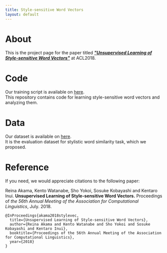 ```yaml
---
title: Style-sensitive Word Vectors
layout: default
---
```


# About
This is the project page for the paper titled [***"Unsupervised Learning of Style-sensitive Word Vectors"***](https://www.aclweb.org/anthology/P18-2091/) at ACL2018.

<!-- > We changed the title of this paper at the time of camera-ready submission. [The official website](http://acl2018.org/programme/papers/) has our previous title, "Learning Style-sensitive Word Vectors from Stylistically Consistent Utterances". -->

<!-- # Research
Style-sensitive word vectors, which are proposed on our paper, represent *stylistic* similarity of words rather than the standard semantic similarity. Our paper introduced the notion of stylistic similarity and proposed a method to model stylistic similarity via a purely unsupervised manner without employing predefined stylistic classes/dimensions.

<center>
![space]({{ site.url }}/docs/assets/figs/space.png)
</center>

The contributions of the paper are as follows.
- We propose a novel **architecture** that acquires style-sensitive word vectors in an unsupervised manner.<br>
- We construct a novel **dataset** for style, which consists of pairs of style-sensitive words with each pair scored according to its stylistic similarity.<br>
- We **demonstrate** that our word vectors capture the stylistic similarity between two words successfully.


### Architecture
Our key idea is to extend the continuous bag of words (CBOW) model by distinguishing nearby contexts and wider contexts under the intuitive and reasonable assumption that a style persists throughout every single utterance in a dialog.
- simple な update strategy により
Vectors yw and y˜w indicate the syntactic/semantic-sensitive part of vw and v˜w respectively. For training, when the context words are near the target word, we update both the style-sensitive vectors and the syntactic/semantic-sensitive vectors. Conversely, when the context words are far from the target word, we only update the style-sensitive vectors. The following figure shows the overview of our model.

- mikolov word2vec のシンプルな拡張により，2種類の類似性を分離して捕捉する単語ベクトルを構築するモデル．
- 獲得するベクトルは2種類のベクトルとして利用可能．

### Dataset
- 提案したスタイルベクトルの性能を確かめるための定量評価指標：stylistic word similarity task を提案．
- そのための評価データセットをクラウドソーシングにより作成した．399ペア，5段階のスコアリング．

### Demonstration
- word2vec・提案意味ベクトル・提案スタイルベクトルの定量評価結果（統語情報評価いる？）
- 提案意味ベクトル・提案スタイルベクトルの空間top5？3？


In this paper, our experiment demonstrated that our method leads word vectors to distinguish the stylistic aspect and other semantic or syntactic aspects.<br>

The following table shows the top similar words for the style-sensitive and syntactic/semantic vectors learned with the proposed model.


<center>
![sim1]({{ site.url }}/docs/assets/figs/sim1.png)
</center>

<center>
![sim2]({{ site.url }}/docs/assets/figs/sim2.png)
</center>

<center>
![sim3]({{ site.url }}/docs/assets/figs/sim3.png)
</center>

<center>
![sim4]({{ site.url }}/docs/assets/figs/sim4.png)
</center> -->

<!--
<table align="center">
  <tr><th align="center">Header A</th><th align="center">Header B</th><th align="center">Header C</th></tr>
  <tr><td>Content a1</td><td>Content b1</td><td>Content c1</td></tr>
  <tr><td>Content a2</td><td>Content b2</td><td>Content c2</td></tr>
  <tr><td>Content a3</td><td>Content b3</td><td>Content c3</td></tr>
</table>


<center>
|hoge|hoge|hoge|
|:---:|:---:|:---:|
|a|b|c|
|a|b|c|
</center>
 -->

# Code
Our training script is available on [here](https://github.com/jqk09a/style-sensitive-word-vectors). <br>
This repository contains code for learning style-sensitive word vectors and analyzing them.

# Data
Our dataset is available on [here](https://github.com/jqk09a/stylistic-word-similarity-dataset-ja). <br>
It is the evaluation dataset for stylistic word similarity task, which we proposed.

# Reference
If you need, we would appreciate citations to the following paper:

Reina Akama, Kento Watanabe, Sho Yokoi, Sosuke Kobayashi and Kentaro Inui. **Unsupervised Learning of Style-sensitive Word Vectors.** Proceedings of *the 56th Annual Meeting of the Association for Computational Linguistics*, July. 2018.

```
@InProceedings{akama2018stylevec,
  title={Unsupervised Learning of Style-sensitive Word Vectors},
  author={Reina Akama and Kento Watanabe and Sho Yokoi and Sosuke Kobayashi and Kentaro Inui},
  booktitle={Proceedings of the 56th Annual Meeting of the Association for Computational Linguistics},
  year={2018}
}
```
